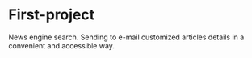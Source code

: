 # First-project
News engine search. Sending to e-mail customized articles details in a convenient and accessible way.
